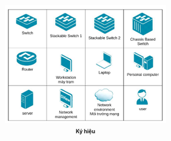 
<figure style="text-align: center;">
  <img src="https://github.com/CHu292/SOC/blob/main/Networking/Dlink_Fundamentals_of_Network_Technology/Data_Transmission_and_Switching_in_Computer_Networks/1_Basic_concepts_of_network_technologies/image/Notations_used_in_the_course.png" alt="Ký hiệu" style="display: block; margin: auto;" width="700">
</figure>
<p align="center"><b>Ký hiệu</b></p>
